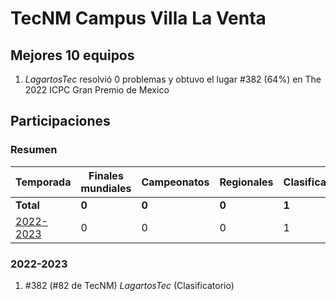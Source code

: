 # TecNM Campus Villa La Venta

## Mejores 10 equipos

1. _LagartosTec_ resolvió 0 problemas y obtuvo el lugar #382 (64%) en The 2022 ICPC Gran Premio de Mexico

## Participaciones

### Resumen

| Temporada | Finales mundiales | Campeonatos | Regionales | Clasificatorios | Equipos |
| --- | --- | --- | --- | --- | --- |
| **Total** | **0** | **0** | **0** | **1** | **1** |
| [2022-2023](#2022-2023) | 0 | 0 | 0 | 1 | 1 |

### 2022-2023

1. #382 (#82 de TecNM) _LagartosTec_ (Clasificatorio)



